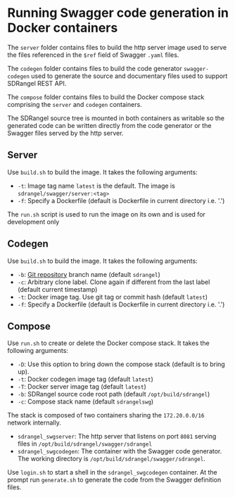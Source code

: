 <h1>Running Swagger code generation in Docker containers</h1>

The `server` folder contains files to build the http server image used to serve the files referenced in the `$ref` field of Swagger `.yaml` files.

The `codegen` folder contains files to build the code generator `swagger-codegen` used to generate the source and documentary files used to support SDRangel REST API.

The `compose` folder contains files to build the Docker compose stack comprising the `server` and `codegen` containers.

The SDRangel source tree is mounted in both containers as writable so the generated code can be written directly from the code generator or the Swagger files served by the http server.

<h2>Server</h2>

Use `build.sh` to build the image. It takes the following arguments:
  - `-t`: Image tag name `latest` is the default. The image is `sdrangel/swagger/server:<tag>`
  - `-f`: Specify a Dockerfile (default is Dockerfile in current directory i.e. '.')

The `run.sh` script is used to run the image on its own and is used for development only

<h2>Codegen</h2>

Use `build.sh` to build the image. It takes the following arguments:
  - `-b`: [Git repository](https://github.com/f4exb/swagger-codegen.git) branch name (default `sdrangel`)
  - `-c`: Arbitrary clone label. Clone again if different from the last label (default current timestamp)
  - `-t`: Docker image tag. Use git tag or commit hash (default `latest`)
  - `-f`: Specify a Dockerfile (default is Dockerfile in current directory i.e. '.')

<h2>Compose</h2>

Use `run.sh` to create or delete the Docker compose stack. It takes the following arguments:
  - `-D`: Use this option to bring down the compose stack (default is to bring up).
  - `-t`: Docker codegen image tag (default `latest`)
  - `-T`: Docker server image tag (default `latest`)
  - `-b`: SDRangel source code root path (default `/opt/build/sdrangel`)
  - `-c`: Compose stack name (default `sdrangelswg`)

The stack is composed of two containers sharing the `172.20.0.0/16` network internally.
  - `sdrangel_swgserver`: The http server that listens on port `8081` serving files in `/opt/build/sdrangel/swagger/sdrangel`
  - `sdrangel_swgcodegen`: The container with the Swagger code generator. The working directory is `/opt/build/sdrangel/swagger/sdrangel`.

Use `login.sh` to start a shell in the `sdrangel_swgcodegen` container. At the prompt run `generate.sh` to generate the code from the Swagger definition files.
